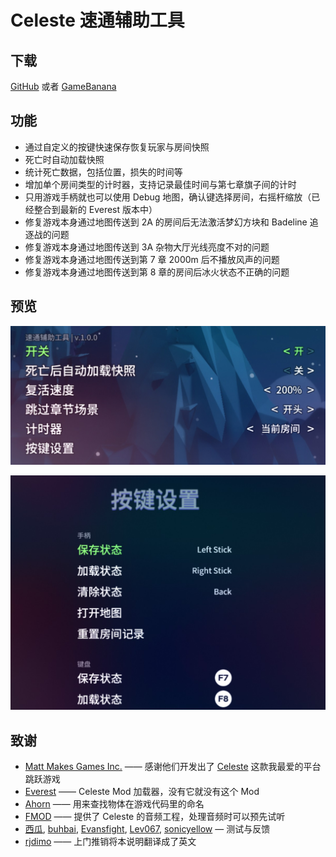 ﻿# Celeste 速通辅助工具

## 下载
[GitHub](https://github.com/DemoJameson/CelesteSpeedrunTool/releases) 或者 [GameBanana](https://gamebanana.com/tools/6597)

## 功能
- 通过自定义的按键快速保存恢复玩家与房间快照
- 死亡时自动加载快照
- 统计死亡数据，包括位置，损失的时间等
- 增加单个房间类型的计时器，支持记录最佳时间与第七章旗子间的计时
- 只用游戏手柄就也可以使用 Debug 地图，确认键选择房间，右摇杆缩放（已经整合到最新的 Everest 版本中）
- 修复游戏本身通过地图传送到 2A 的房间后无法激活梦幻方块和 Badeline 追逐战的问题
- 修复游戏本身通过地图传送到 3A 杂物大厅光线亮度不对的问题
- 修复游戏本身通过地图传送到第 7 章 2000m 后不播放风声的问题
- 修复游戏本身通过地图传送到第 8 章的房间后冰火状态不正确的问题

## 预览

![preview1_cn](./Preview/preview1_cn.jpg)

![preview2_cn](./Preview/preview2_cn.jpg)

## 致谢
- [Matt Makes Games Inc.](http://www.mattmakesgames.com/) —— 感谢他们开发出了 [Celeste](http://www.celestegame.com/) 这款我最爱的平台跳跃游戏
- [Everest](https://everestapi.github.io/) —— Celeste Mod 加载器，没有它就没有这个 Mod
- [Ahorn](https://github.com/CelestialCartographers/Ahorn) —— 用来查找物体在游戏代码里的命名
- [FMOD](https://www.fmod.com/) —— 提供了 Celeste 的音频工程，处理音频时可以预先试听
- [西瓜](https://space.bilibili.com/18705633), [buhbai](https://www.speedrun.com/user/buhbai), [Evansfight](https://www.speedrun.com/user/Evansfight), [Lev067](https://www.speedrun.com/user/Lev067), [sonicyellow](https://www.speedrun.com/user/sonicyellow) — 测试与反馈
- [rjdimo](https://space.bilibili.com/11670105) —— 上门推销将本说明翻译成了英文